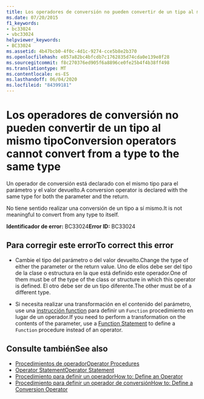 ```yaml
---
title: Los operadores de conversión no pueden convertir de un tipo al mismo tipo
ms.date: 07/20/2015
f1_keywords:
- bc33024
- vbc33024
helpviewer_keywords:
- BC33024
ms.assetid: 4b47bcb0-4f0c-4d1c-9274-cce5b8e2b370
ms.openlocfilehash: e857a82bc4bfcdb7c1762835d74cda0e139e8f28
ms.sourcegitcommit: f8c270376ed905f6a8896ce0fe25b4f4b38ff498
ms.translationtype: MT
ms.contentlocale: es-ES
ms.lasthandoff: 06/04/2020
ms.locfileid: "84399181"
---
```

# <a name="conversion-operators-cannot-convert-from-a-type-to-the-same-type"></a><span data-ttu-id="31cd4-102">Los operadores de conversión no pueden convertir de un tipo al mismo tipo</span><span class="sxs-lookup"><span data-stu-id="31cd4-102">Conversion operators cannot convert from a type to the same type</span></span>
<span data-ttu-id="31cd4-103">Un operador de conversión está declarado con el mismo tipo para el parámetro y el valor devuelto.</span><span class="sxs-lookup"><span data-stu-id="31cd4-103">A conversion operator is declared with the same type for both the parameter and the return.</span></span>  
  
 <span data-ttu-id="31cd4-104">No tiene sentido realizar una conversión de un tipo a sí mismo.</span><span class="sxs-lookup"><span data-stu-id="31cd4-104">It is not meaningful to convert from any type to itself.</span></span>  
  
 <span data-ttu-id="31cd4-105">**Identificador de error:** BC33024</span><span class="sxs-lookup"><span data-stu-id="31cd4-105">**Error ID:** BC33024</span></span>  
  
## <a name="to-correct-this-error"></a><span data-ttu-id="31cd4-106">Para corregir este error</span><span class="sxs-lookup"><span data-stu-id="31cd4-106">To correct this error</span></span>  
  
- <span data-ttu-id="31cd4-107">Cambie el tipo del parámetro o del valor devuelto.</span><span class="sxs-lookup"><span data-stu-id="31cd4-107">Change the type of either the parameter or the return value.</span></span> <span data-ttu-id="31cd4-108">Uno de ellos debe ser del tipo de la clase o estructura en la que está definido este operador.</span><span class="sxs-lookup"><span data-stu-id="31cd4-108">One of them must be of the type of the class or structure in which this operator is defined.</span></span> <span data-ttu-id="31cd4-109">El otro debe ser de un tipo diferente.</span><span class="sxs-lookup"><span data-stu-id="31cd4-109">The other must be of a different type.</span></span>  
  
- <span data-ttu-id="31cd4-110">Si necesita realizar una transformación en el contenido del parámetro, use una [instrucción function](../language-reference/statements/function-statement.md) para definir un `Function` procedimiento en lugar de un operador.</span><span class="sxs-lookup"><span data-stu-id="31cd4-110">If you need to perform a transformation on the contents of the parameter, use a [Function Statement](../language-reference/statements/function-statement.md) to define a `Function` procedure instead of an operator.</span></span>  
  
## <a name="see-also"></a><span data-ttu-id="31cd4-111">Consulte también</span><span class="sxs-lookup"><span data-stu-id="31cd4-111">See also</span></span>

- [<span data-ttu-id="31cd4-112">Procedimientos de operador</span><span class="sxs-lookup"><span data-stu-id="31cd4-112">Operator Procedures</span></span>](../programming-guide/language-features/procedures/operator-procedures.md)
- [<span data-ttu-id="31cd4-113">Operator Statement</span><span class="sxs-lookup"><span data-stu-id="31cd4-113">Operator Statement</span></span>](../language-reference/statements/operator-statement.md)
- [<span data-ttu-id="31cd4-114">Procedimiento para definir un operador</span><span class="sxs-lookup"><span data-stu-id="31cd4-114">How to: Define an Operator</span></span>](../programming-guide/language-features/procedures/how-to-define-an-operator.md)
- [<span data-ttu-id="31cd4-115">Procedimiento para definir un operador de conversión</span><span class="sxs-lookup"><span data-stu-id="31cd4-115">How to: Define a Conversion Operator</span></span>](../programming-guide/language-features/procedures/how-to-define-a-conversion-operator.md)
